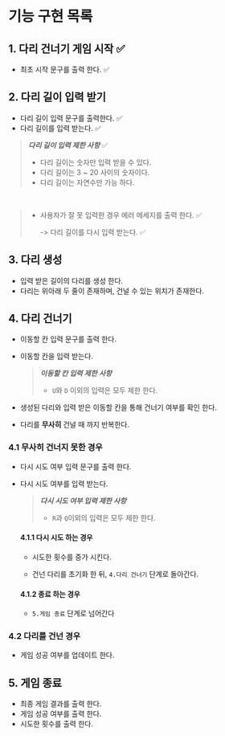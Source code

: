 # 기능 구현 목록

## 1. 다리 건너기 게임 시작 ✅

- 최초 시작 문구를 출력 한다. ✅

## 2. 다리 길이 입력 받기

- 다리 길이 입력 문구를 출력한다. ✅
- 다리 길이를 입력 받는다. ✅

> ***다리 길이 입력 제한 사항*** ✅
>
> - 다리 길이는 숫자만 입력 받을 수 있다.
> - 다리 길이는 3 ~ 20 사이의 숫자이다.
> - 다리 길이는 자연수만 가능 하다.

<br>

> - 사용자가 잘 못 입력한 경우 에러 메세지를 출력 한다. ✅
>
>   -> 다리 길이를 다시 입력 받는다. ✅

## 3. 다리 생성

- 입력 받은 길이의 다리를 생성 한다.
- 다리는 위아래 두 줄이 존재하며, 건널 수 있는 위치가 존재한다.

## 4. 다리 건너기

- 이동할 칸 입력 문구를 출력 한다.

- 이동할 칸을 입력 받는다.

  > ***이동할 칸 입력 제한 사항***
  >
  > - `U`와 `D` 이외의 입력은 모두 제한 한다.

- 생성된 다리와 입력 받은 이동할 칸을 통해 건너기 여부를 확인 한다.

- 다리를 **무사히** 건널 때 까지 반복한다.

### 4.1 무사히 건너지 못한 경우

- 다시 시도 여부 입력 문구를 출력 한다.

- 다시 시도 여부를 입력 받는다.

  > ***다시 시도 여부 입력 제한 사항***
  >
  > - `R`과 `Q`이외의 입력은 모두 제한 한다.

  #### 4.1.1 다시 시도 하는 경우

  - 시도한 횟수를 증가 시킨다.

  - 건넌 다리를 초기화 한 뒤, `4.다리 건너기` 단계로 돌아간다.

  #### 4.1.2 종료 하는 경우

  - `5.게임 종료` 단계로 넘어간다

### 4.2 다리를 건넌 경우

- 게임 성공 여부를 업데이트 한다.

## 5. 게임 종료

- 최종 게임 결과를 출력 한다.
- 게임 성공 여부를 출력 한다.
- 시도한 횟수를 출력 한다.

